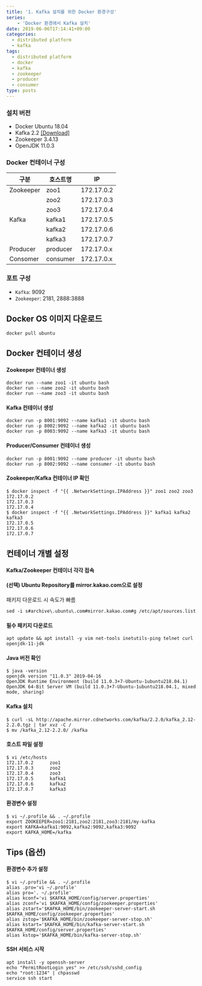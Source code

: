 ```yaml
---
title: '1. Kafka 설치를 위한 Docker 환경구성'
series: 
    - 'Docker 환경에서 Kafka 설치'
date: 2019-06-06T17:14:41+09:00
categories:
  - distributed platform
  - kafka
tags:
  - distributed platform
  - docker
  - kafka
  - zookeeper
  - producer
  - consumer
type: posts
---
```


### 설치 버전    

* Docker Ubuntu 18.04   
* Kafka 2.2 [[Download]](http://apache.mirror.cdnetworks.com/kafka/2.2.0/kafka_2.12-2.2.0.tgz)
* Zookeeper 3.4.13
* OpenJDK 11.0.3    

### Docker 컨테이너 구성

|구분       | 호스트명  | IP         |
|-----------|----------|------------|
|Zookeeper  | zoo1     | 172.17.0.2 |
|           | zoo2     | 172.17.0.3 |
|           | zoo3     | 172.17.0.4 |
|Kafka      | kafka1   | 172.17.0.5 |
|           | kafka2   | 172.17.0.6 |
|           | kafka3   | 172.17.0.7 |
|Producer   | producer | 172.17.0.x |
|Consomer   | consumer | 172.17.0.x |

### 포트 구성

* `Kafka`: 9092
* `Zookeeper`: 2181, 2888:3888

## Docker OS 이미지 다운로드

    docker pull ubuntu

## Docker 컨테이너 생성

#### Zookeeper 컨테이너 생성

    docker run --name zoo1 -it ubuntu bash
    docker run --name zoo2 -it ubuntu bash
    docker run --name zoo3 -it ubuntu bash

#### Kafka 컨테이너 생성            
  
    docker run -p 8001:9092 --name kafka1 -it ubuntu bash
    docker run -p 8002:9092 --name kafka2 -it ubuntu bash
    docker run -p 8003:9092 --name kafka3 -it ubuntu bash

#### Producer/Consumer 컨테이너 생성
  
    docker run -p 8001:9092 --name producer -it ubuntu bash
    docker run -p 8002:9092 --name consumer -it ubuntu bash

#### Zookeeper/Kafka 컨테이너 IP 확인

    $ docker inspect -f "{{ .NetworkSettings.IPAddress }}" zoo1 zoo2 zoo3
    172.17.0.2
    172.17.0.3
    172.17.0.4
    $ docker inspect -f "{{ .NetworkSettings.IPAddress }}" kafka1 kafka2 kafka3
    172.17.0.5
    172.17.0.6
    172.17.0.7

## 컨테이너 개별 설정

#### Kafka/Zookeeper 컨테이너 각각 접속

#### (선택) Ubuntu Repository를 mirror.kakao.com으로 설정 

패키지 다운로드 시 속도가 빠름

    sed -i s#archive\.ubuntu\.com#mirror.kakao.com#g /etc/apt/sources.list
    
#### 필수 패키지 다운로드
    
    apt update && apt install -y vim net-tools inetutils-ping telnet curl openjdk-11-jdk

#### Java 버전 확인

    $ java -version
    openjdk version "11.0.3" 2019-04-16
    OpenJDK Runtime Environment (build 11.0.3+7-Ubuntu-1ubuntu218.04.1)
    OpenJDK 64-Bit Server VM (build 11.0.3+7-Ubuntu-1ubuntu218.04.1, mixed mode, sharing)

#### Kafka 설치

    $ curl -sL http://apache.mirror.cdnetworks.com/kafka/2.2.0/kafka_2.12-2.2.0.tgz | tar xvz -C /
    $ mv /kafka_2.12-2.2.0/ /kafka

#### 호스트 파일 설정

    $ vi /etc/hosts
    172.17.0.2      zoo1
    172.17.0.3      zoo2
    172.17.0.4      zoo3
    172.17.0.5      kafka1
    172.17.0.6      kafka2
    172.17.0.7      kafka3

#### 환경변수 설정

    $ vi ~/.profile && . ~/.profile
    export ZOOKEEPER=zoo1:2181,zoo2:2181,zoo3:2181/my-kafka
    export KAFKA=kafka1:9092,kafka2:9092,kafka3:9092
    export KAFKA_HOME=/kafka

## Tips (옵션)

#### 환경변수 추가 설정
    
    $ vi ~/.profile && . ~/.profile
    alias .pro='vi ~/.profile'
    alias pro='. ~/.profile'
    alias kconf='vi $KAFKA_HOME/config/server.properties'
    alias zconf='vi $KAFKA_HOME/config/zookeeper.properties'
    alias zstart='$KAFKA_HOME/bin/zookeeper-server-start.sh $KAFKA_HOME/config/zookeeper.properties'
    alias zstop='$KAFKA_HOME/bin/zookeeper-server-stop.sh'
    alias kstart='$KAFKA_HOME/bin/kafka-server-start.sh $KAFKA_HOME/config/server.properties'
    alias kstop='$KAFKA_HOME/bin/kafka-server-stop.sh'
    
#### SSH 서비스 시작

    apt install -y openssh-server 
    echo "PermitRootLogin yes" >> /etc/ssh/sshd_config
    echo "root:1234" | chpasswd
    service ssh start